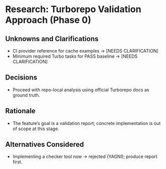# Research: Turborepo Validation Approach (Phase 0)

## Unknowns and Clarifications
- CI provider reference for cache examples → [NEEDS CLARIFICATION]
- Minimum required Turbo tasks for PASS baseline → [NEEDS CLARIFICATION]

## Decisions
- Proceed with repo-local analysis using official Turborepo docs as ground truth.

## Rationale
- The feature’s goal is a validation report; concrete implementation is out of scope at this stage.

## Alternatives Considered
- Implementing a checker tool now → rejected (YAGNI); produce report first.
